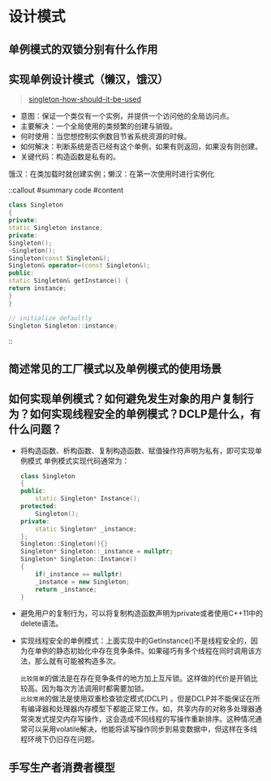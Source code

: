 # 设计模式

## 单例模式的双锁分别有什么作用

## 实现单例设计模式（懒汉，饿汉）

> [singleton-how-should-it-be-used](https://stackoverflow.com/a/92193/17744936)

- 意图：保证一个类仅有一个实例，并提供一个访问他的全局访问点。
- 主要解决：一个全局使用的类频繁的创建与销毁。
- 何时使用：当您想控制实例数目节省系统资源的时候。
- 如何解决：判断系统是否已经有这个单例，如果有则返回，如果没有则创建。
- 关键代码：构造函数是私有的。
  
饿汉：在类加载时就创建实例；懒汉：在第一次使用时进行实例化

::callout
#summary
code
#content

```cpp
class Singleton
{
private:
static Singleton instance;
private:
Singleton();
~Singleton();
Singleton(const Singleton&);
Singleton& operator=(const Singleton&);
public:
static Singleton& getInstance() {
return instance;
}
}

// initialize defaultly
Singleton Singleton::instance;
```

::

## 简述常见的工厂模式以及单例模式的使用场景

## 如何实现单例模式？如何避免发生对象的用户复制行为？如何实现线程安全的单例模式？DCLP是什么，有什么问题？

- 将构造函数、析构函数、复制构造函数、赋值操作符声明为私有，即可实现单例模式
  单例模式实现代码通常为：

  ```cpp
  class Singleton
  {
  public:
      static Singleton* Instance();
  protected:
      Singleton();
  private:
      static Singleton* _instance;
  };
  Singleton::Singleton(){}
  Singleton* Singleton::_instance = nullptr;
  Singleton* Singleton::Instance()
  {
      if(_instance == nullptr)
      _instance = new Singleton;
      return _instance;
  }
  ```

- 避免用户的复制行为，可以将复制构造函数声明为private或者使用C++11中的delete语法。
- 实现线程安全的单例模式：上面实现中的GetInstance()不是线程安全的，因为在单例的静态初始化中存在竞争条件。如果碰巧有多个线程在同时调用该方法，那么就有可能被构造多次。

  `比较简单`的做法是在存在竞争条件的地方加上互斥锁。这样做的代价是开销比较高。因为每次方法调用时都需要加锁。  
  `比较常用`的做法是使用双重检查锁定模式(DCLP)
  。但是DCLP并不能保证在所有编译器和处理器内存模型下都能正常工作。如，共享内存的对称多处理器通常突发式提交内存写操作，这会造成不同线程的写操作重新排序。这种情况通常可以采用volatile解决，他能将读写操作同步到易变数据中，但这样在多线程环境下仍旧存在问题。

<PDF url="/pdf/DDJ_Jul_Aug_2004_revised.pdf" />

## 手写生产者消费者模型
